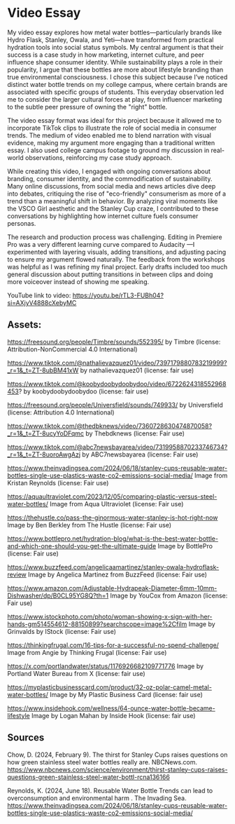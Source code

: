 # Video Essay

My video essay explores how metal water bottles—particularly brands like Hydro Flask, Stanley, Owala, and Yeti—have transformed from practical hydration tools into social status symbols. My central argument is that their success is a case study in how marketing, internet culture, and peer influence shape consumer identity. While sustainability plays a role in their popularity, I argue that these bottles are more about lifestyle branding than true environmental consciousness. I chose this subject because I’ve noticed distinct water bottle trends on my college campus, where certain brands are associated with specific groups of students. This everyday observation led me to consider the larger cultural forces at play, from influencer marketing to the subtle peer pressure of owning the "right" bottle.

The video essay format was ideal for this project because it allowed me to incorporate TikTok clips to illustrate the role of social media in consumer trends. The medium of video enabled me to blend narration with visual evidence, making my argument more engaging than a traditional written essay. I also used college campus footage to ground my discussion in real-world observations, reinforcing my case study approach.

While creating this video, I engaged with ongoing conversations about branding, consumer identity, and the commodification of sustainability. Many online discussions, from social media and news articles dive deep into debates, critiquing the rise of "eco-friendly" consumerism as more of a trend than a meaningful shift in behavior. By analyzing viral moments like the VSCO Girl aesthetic and the Stanley Cup craze, I contributed to these conversations by highlighting how internet culture fuels consumer personas.

The research and production process was challenging. Editing in Premiere Pro was a very different learning curve compared to Audacity —I experimented with layering visuals, adding transitions, and adjusting pacing to ensure my argument flowed naturally. The feedback from the workshops was helpful as I was refining my final project. Early drafts included too much general discussion about putting transitions in between clips and doing more voiceover instead of showing me speaking. 

YouTube link to video: https://youtu.be/rTL3-FUBh04?si=AXjyV4888cXebyMC

## Assets:

https://freesound.org/people/Timbre/sounds/552395/ by Timbre (license: Attribution-NonCommercial 4.0 International)

https://www.tiktok.com/@nathalievazquez01/video/7397179880783219999?_r=1&_t=ZT-8ubBM41xW by nathalievazquez01 (license: fair use)

https://www.tiktok.com/@koobydoobydoobydoo/video/6722624318552968453? by koobydoobydoobydoo (license: fair use)

https://freesound.org/people/Universfield/sounds/749933/ by Universfield (license: Attribution 4.0 International)

https://www.tiktok.com/@thedbknews/video/7360728630474870058?_r=1&_t=ZT-8ucyYoDFqmc by Thebdknews (license: Fair use)

https://www.tiktok.com/@abc7newsbayarea/video/7319958870233746734?_r=1&_t=ZT-8uoroAwgAzj by ABC7newsbayarea (license: Fair use)

https://www.theinvadingsea.com/2024/06/18/stanley-cups-reusable-water-bottles-single-use-plastics-waste-co2-emissions-social-media/ Image from Kristan Reynolds (license: Fair use)

https://aquaultraviolet.com/2023/12/05/comparing-plastic-versus-steel-water-bottles/ Image from Aqua Ultraviolet  (license: Fair use)

https://thehustle.co/pass-the-ginormous-water-stanley-is-hot-right-now Image by Ben Berkley from The Hustle  (license: Fair use)

https://www.bottlepro.net/hydration-blog/what-is-the-best-water-bottle-and-which-one-should-you-get-the-ultimate-guide Image by BottlePro  (license: Fair use)

https://www.buzzfeed.com/angelicaamartinez/stanley-owala-hydroflask-review Image by Angelica Martinez from BuzzFeed  (license: Fair use)

https://www.amazon.com/Adjustable-Hydrapeak-Diameter-6mm-10mm-Dishwasher/dp/B0CL95YG8Q?th=1 Image by YouCox from Amazon (license: Fair use)

https://www.istockphoto.com/photo/woman-showing-x-sign-with-her-hands-gm514554612-88150899?searchscope=image%2Cfilm Image by Grinvalds by IStock (license: Fair use)


https://thinkingfrugal.com/16-tips-for-a-successful-no-spend-challenge/ Image from Angie by Thinking Frugal (license: Fair use)

https://x.com/portlandwater/status/1176926682109771776 Image by Portland Water Bureau from X (license: fair use)

https://myplasticbusinesscard.com/product/32-oz-polar-camel-metal-water-bottles/ Image by My Plastic Business Card (license: fair use)

https://www.insidehook.com/wellness/64-ounce-water-bottle-became-lifestyle Image by Logan Mahan by Inside Hook (license: fair use)

## Sources
Chow, D. (2024, February 9). The thirst for Stanley Cups raises questions on how green stainless steel water bottles really are. NBCNews.com. https://www.nbcnews.com/science/environment/thirst-stanley-cups-raises-questions-green-stainless-steel-water-bottl-rcna136166 

Reynolds, K. (2024, June 18). Reusable Water Bottle Trends can lead to overconsumption and environmental harm . The Invading Sea. https://www.theinvadingsea.com/2024/06/18/stanley-cups-reusable-water-bottles-single-use-plastics-waste-co2-emissions-social-media/ 

